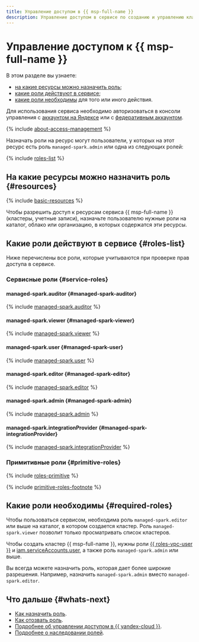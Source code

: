```yaml
---
title: Управление доступом в {{ msp-full-name }}
description: Управление доступом в сервисе по созданию и управлению кластерами {{ SPRK }}. В разделе описано, на какие ресурсы можно назначить роль, какие роли действуют в сервисе, какие роли необходимы для того или иного действия.
---
```


# Управление доступом к {{ msp-full-name }}


В этом разделе вы узнаете:

* [на какие ресурсы можно назначить роль](#resources);
* [какие роли действуют в сервисе](#roles-list);
* [какие роли необходимы](#required-roles) для того или иного действия.

Для использования сервиса необходимо авторизоваться в консоли управления с [аккаунтом на Яндексе](../iam/concepts/users/accounts.md#passport) или с [федеративным аккаунтом](../iam/concepts/users/accounts.md#saml-federation).

{% include [about-access-management](../_includes/iam/about-access-management.md) %}

Назначать роли на ресурс могут пользователи, у которых на этот ресурс есть роль `managed-spark.admin` или одна из следующих ролей:

{% include [roles-list](../_includes/iam/roles-list.md) %}

## На какие ресурсы можно назначить роль {#resources}

{% include [basic-resources](../_includes/iam/basic-resources-for-access-control.md) %}

Чтобы разрешить доступ к ресурсам сервиса {{ msp-full-name }} (кластеры, учетные записи), назначьте пользователю нужные роли на каталог, облако или организацию, в которых содержатся эти ресурсы.

## Какие роли действуют в сервисе {#roles-list}

Ниже перечислены все роли, которые учитываются при проверке прав доступа в сервисе.

### Сервисные роли {#service-roles}

#### managed-spark.auditor {#managed-spark-auditor}

{% include [managed-spark.auditor](../_roles/managed-spark/auditor.md) %}

#### managed-spark.viewer {#managed-spark-viewer}

{% include [managed-spark.viewer](../_roles/managed-spark/viewer.md) %}

#### managed-spark.user {#managed-spark-user}

{% include [managed-spark.user](../_roles/managed-spark/user.md) %}

#### managed-spark.editor {#managed-spark-editor}

{% include [managed-spark.editor](../_roles/managed-spark/editor.md) %}

#### managed-spark.admin {#managed-spark-admin}

{% include [managed-spark.admin](../_roles/managed-spark/admin.md) %}

#### managed-spark.integrationProvider {#managed-spark-integrationProvider}

{% include [managed-spark.integrationProvider](../_roles/managed-spark/integrationProvider.md) %}

### Примитивные роли {#primitive-roles}

{% include [roles-primitive](../_includes/roles-primitive.md) %}

{% include [primitive-roles-footnote](../_includes/primitive-roles-footnote.md) %}

## Какие роли необходимы {#required-roles}

Чтобы пользоваться сервисом, необходима роль `managed-spark.editor` или выше на каталог, в котором создается кластер. Роль `managed-spark.viewer` позволит только просматривать список кластеров.

Чтобы создать кластер {{ msp-full-name }}, нужны роли [{{ roles-vpc-user }}](../vpc/security/index.md#vpc-user) и [iam.serviceAccounts.user](../iam/security/index.md#iam-serviceAccounts-user), а также роль `managed-spark.admin` или выше.

Вы всегда можете назначить роль, которая дает более широкие разрешения. Например, назначить `managed-spark.admin` вместо `managed-spark.editor`.

## Что дальше {#whats-next}

* [Как назначить роль](../iam/operations/roles/grant.md).
* [Как отозвать роль](../iam/operations/roles/revoke.md).
* [Подробнее об управлении доступом в {{ yandex-cloud }}](../iam/concepts/access-control/index.md).
* [Подробнее о наследовании ролей](../resource-manager/concepts/resources-hierarchy.md#access-rights-inheritance).

